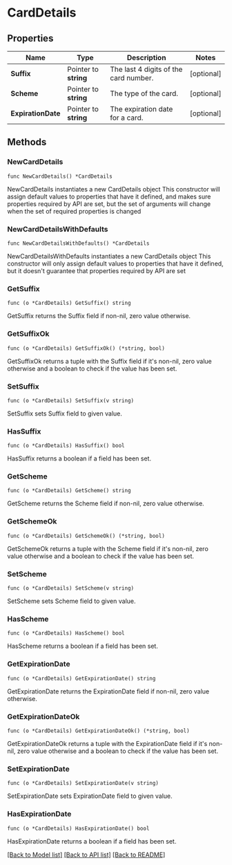 # CardDetails

## Properties

Name | Type | Description | Notes
------------ | ------------- | ------------- | -------------
**Suffix** | Pointer to **string** | The last 4 digits of the card number. | [optional] 
**Scheme** | Pointer to **string** | The type of the card. | [optional] 
**ExpirationDate** | Pointer to **string** | The expiration date for a card. | [optional] 

## Methods

### NewCardDetails

`func NewCardDetails() *CardDetails`

NewCardDetails instantiates a new CardDetails object
This constructor will assign default values to properties that have it defined,
and makes sure properties required by API are set, but the set of arguments
will change when the set of required properties is changed

### NewCardDetailsWithDefaults

`func NewCardDetailsWithDefaults() *CardDetails`

NewCardDetailsWithDefaults instantiates a new CardDetails object
This constructor will only assign default values to properties that have it defined,
but it doesn't guarantee that properties required by API are set

### GetSuffix

`func (o *CardDetails) GetSuffix() string`

GetSuffix returns the Suffix field if non-nil, zero value otherwise.

### GetSuffixOk

`func (o *CardDetails) GetSuffixOk() (*string, bool)`

GetSuffixOk returns a tuple with the Suffix field if it's non-nil, zero value otherwise
and a boolean to check if the value has been set.

### SetSuffix

`func (o *CardDetails) SetSuffix(v string)`

SetSuffix sets Suffix field to given value.

### HasSuffix

`func (o *CardDetails) HasSuffix() bool`

HasSuffix returns a boolean if a field has been set.

### GetScheme

`func (o *CardDetails) GetScheme() string`

GetScheme returns the Scheme field if non-nil, zero value otherwise.

### GetSchemeOk

`func (o *CardDetails) GetSchemeOk() (*string, bool)`

GetSchemeOk returns a tuple with the Scheme field if it's non-nil, zero value otherwise
and a boolean to check if the value has been set.

### SetScheme

`func (o *CardDetails) SetScheme(v string)`

SetScheme sets Scheme field to given value.

### HasScheme

`func (o *CardDetails) HasScheme() bool`

HasScheme returns a boolean if a field has been set.

### GetExpirationDate

`func (o *CardDetails) GetExpirationDate() string`

GetExpirationDate returns the ExpirationDate field if non-nil, zero value otherwise.

### GetExpirationDateOk

`func (o *CardDetails) GetExpirationDateOk() (*string, bool)`

GetExpirationDateOk returns a tuple with the ExpirationDate field if it's non-nil, zero value otherwise
and a boolean to check if the value has been set.

### SetExpirationDate

`func (o *CardDetails) SetExpirationDate(v string)`

SetExpirationDate sets ExpirationDate field to given value.

### HasExpirationDate

`func (o *CardDetails) HasExpirationDate() bool`

HasExpirationDate returns a boolean if a field has been set.


[[Back to Model list]](../README.md#documentation-for-models) [[Back to API list]](../README.md#documentation-for-api-endpoints) [[Back to README]](../README.md)


